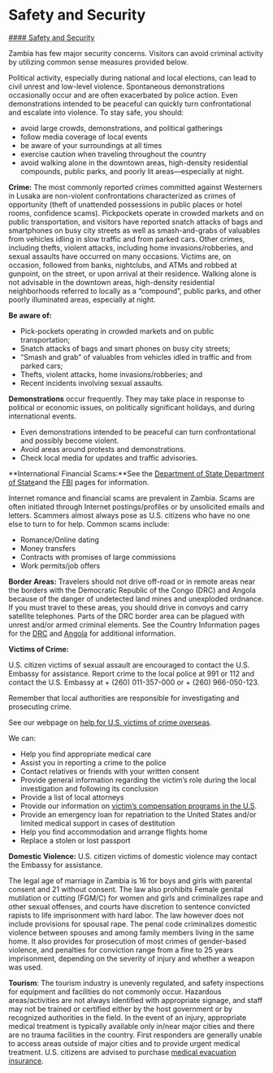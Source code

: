 # Safety and Security

[#### Safety and Security](javascript:void(0); "Safety and Security")

Zambia has few major security concerns. Visitors can avoid criminal activity by utilizing common sense measures provided below.

Political activity, especially during national and local elections, can lead to civil unrest and low-level violence. Spontaneous demonstrations occasionally occur and are often exacerbated by police action. Even demonstrations intended to be peaceful can quickly turn confrontational and escalate into violence. To stay safe, you should:

* avoid large crowds, demonstrations, and political gatherings
* follow media coverage of local events
* be aware of your surroundings at all times
* exercise caution when traveling throughout the country
* avoid walking alone in the downtown areas, high-density residential compounds, public parks, and poorly lit areas—especially at night.

**Crime:** The most commonly reported crimes committed against Westerners in Lusaka are non-violent confrontations characterized as crimes of opportunity (theft of unattended possessions in public places or hotel rooms, confidence scams). Pickpockets operate in crowded markets and on public transportation, and visitors have reported snatch attacks of bags and smartphones on busy city streets as well as smash-and-grabs of valuables from vehicles idling in slow traffic and from parked cars. Other crimes, including thefts, violent attacks, including home invasions/robberies, and sexual assaults have occurred on many occasions. Victims are, on occasion, followed from banks, nightclubs, and ATMs and robbed at gunpoint, on the street, or upon arrival at their residence. Walking alone is not advisable in the downtown areas, high-density residential neighborhoods referred to locally as a “compound”, public parks, and other poorly illuminated areas, especially at night.

**Be aware of:**

* Pick-pockets operating in crowded markets and on public transportation;
* Snatch attacks of bags and smart phones on busy city streets;
* “Smash and grab” of valuables from vehicles idled in traffic and from parked cars;
* Thefts, violent attacks, home invasions/robberies; and
* Recent incidents involving sexual assaults.

**Demonstrations** occur frequently. They may take place in response to political or economic issues, on politically significant holidays, and during international events.

* Even demonstrations intended to be peaceful can turn confrontational and possibly become violent.
* Avoid areas around protests and demonstrations.
* Check local media for updates and traffic advisories.

**International Financial Scams:**See the [Department of State Department of State](http://travel.state.gov/content/passports/english/emergencies/scams.html)and the [FBI](https://www.fbi.gov/scams-and-safety/common-scams-and-crimes) pages for information.

Internet romance and financial scams are prevalent in Zambia. Scams are often initiated through Internet postings/profiles or by unsolicited emails and letters. Scammers almost always pose as U.S. citizens who have no one else to turn to for help. Common scams include:

* Romance/Online dating
* Money transfers
* Contracts with promises of large commissions
* Work permits/job offers

**Border Areas:** Travelers should not drive off-road or in remote areas near the borders with the Democratic Republic of the Congo (DRC) and Angola because of the danger of undetected land mines and unexploded ordnance. If you must travel to these areas, you should drive in convoys and carry satellite telephones. Parts of the DRC border area can be plagued with unrest and/or armed criminal elements. See the Country Information pages for the [DRC](https://travel.state.gov/content/travel/en/international-travel/International-Travel-Country-Information-Pages/DemocraticRepublicoftheCongoDRC.html) and [Angola](https://travel.state.gov/content/passports/en/country/angola.html) for additional information.

**Victims of Crime:**

U.S. citizen victims of sexual assault are encouraged to contact the U.S. Embassy for assistance. Report crime to the local police at 991 or 112 and contact the U.S. Embassy at + (260) 011-357-000 or + (260) 966-050-123.

Remember that local authorities are responsible for investigating and prosecuting crime.

See our webpage on [help for U.S. victims of crime overseas](http://travel.state.gov/content/passports/en/emergencies/victims.html).

We can:

* Help you find appropriate medical care
* Assist you in reporting a crime to the police
* Contact relatives or friends with your written consent
* Provide general information regarding the victim’s role during the local investigation and following its conclusion
* Provide a list of local attorneys
* Provide our information on [victim’s compensation programs in the U.S](https://travel.state.gov/content/travel/en/international-travel/emergencies/crime.html).
* Provide an emergency loan for repatriation to the United States and/or limited medical support in cases of destitution
* Help you find accommodation and arrange flights home
* Replace a stolen or lost passport

**Domestic Violence:** U.S. citizen victims of domestic violence may contact the Embassy for assistance.

The legal age of marriage in Zambia is 16 for boys and girls with parental consent and 21 without consent. The law also prohibits Female genital mutilation or cutting (FGM/C) for women and girls and criminalizes rape and other sexual offenses, and courts have discretion to sentence convicted rapists to life imprisonment with hard labor. The law however does not include provisions for spousal rape. The penal code criminalizes domestic violence between spouses and among family members living in the same home. It also provides for prosecution of most crimes of gender-based violence, and penalties for conviction range from a fine to 25 years imprisonment, depending on the severity of injury and whether a weapon was used.

**Tourism**: The tourism industry is unevenly regulated, and safety inspections for equipment and facilities do not commonly occur. Hazardous areas/activities are not always identified with appropriate signage, and staff may not be trained or certified either by the host government or by recognized authorities in the field. In the event of an injury, appropriate medical treatment is typically available only in/near major cities and there are no trauma facilities in the country. First responders are generally unable to access areas outside of major cities and to provide urgent medical treatment. U.S. citizens are advised to purchase [medical evacuation insurance](https://travel.state.gov/content/travel/en/international-travel/before-you-go/your-health-abroad/Insurance_Coverage_Overseas.html).